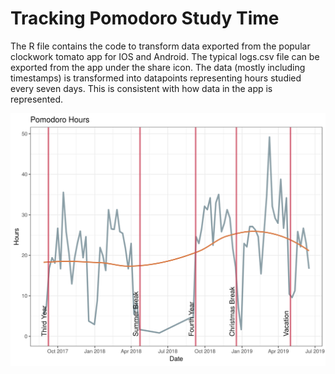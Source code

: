 # Tracking Pomodoro Study Time

The R file contains the code to transform data exported from the popular clockwork tomato app for IOS and Android. The typical logs.csv file can be exported from the app under the share icon. The data (mostly including timestamps) is transformed into datapoints representing hours studied every seven days. This is consistent with how data in the app is represented. 

![](pomodoro_time.png)
